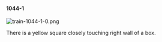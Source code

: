 #### 1044-1
![train-1044-1-0.png](https://github.com/lil-lab/nlvr/raw/master/nlvr/train/images/38/train-1044-1-0.png "train-1044-1-0.png")

There is a yellow square closely touching right wall of a box.